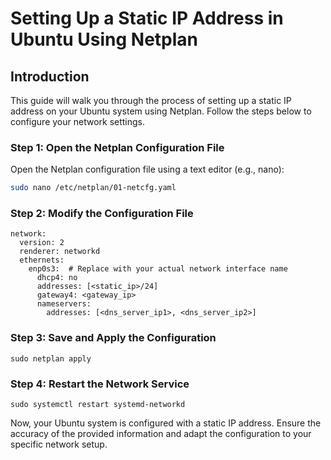 # Setting Up a Static IP Address in Ubuntu Using Netplan

## Introduction

This guide will walk you through the process of setting up a static IP address on your Ubuntu system using Netplan. Follow the steps below to configure your network settings.

### Step 1: Open the Netplan Configuration File

Open the Netplan configuration file using a text editor (e.g., nano):

```bash
sudo nano /etc/netplan/01-netcfg.yaml
```

### Step 2: Modify the Configuration File
```
network:
  version: 2
  renderer: networkd
  ethernets:
    enp0s3:  # Replace with your actual network interface name
      dhcp4: no
      addresses: [<static_ip>/24]
      gateway4: <gateway_ip>
      nameservers:
        addresses: [<dns_server_ip1>, <dns_server_ip2>]
```
### Step 3: Save and Apply the Configuration
```
sudo netplan apply
```
### Step 4: Restart the Network Service
```
sudo systemctl restart systemd-networkd
```
Now, your Ubuntu system is configured with a static IP address. Ensure the accuracy of the provided information and adapt the configuration to your specific network setup.
